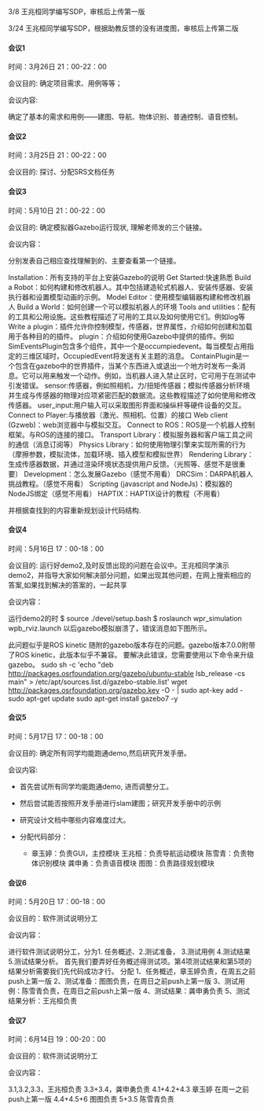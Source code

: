 3/8 王兆桓同学编写SDP，审核后上传第一版

3/24 王兆桓同学编写SDP，根据助教反馈的没有进度图，审核后上传第二版


#### 会议1 

时间：3月26日  21：00-22：00

会议目的: 确定项目需求、用例等等；

会议内容: 

确定了基本的需求和用例——建图、导航、物体识别、普通控制、语音控制。



#### 会议2

时间：3月25日  21：00-22：00

会议目的: 探讨、分配SRS文档任务



#### 会议3

时间：5月10日  21：00-22：00

会议目的: 确定模拟器Gazebo运行现状, 理解老师发的三个链接。

会议内容：

分别发表自己相应查找理解到的、主要查看第一个链接。

Installation：所有支持的平台上安装Gazebo的说明
 Get Started:快速熟悉
 Build a Robot：如何构建和修改机器人。其中包括建造轮式机器人、安装传感器、安装执行器和设置模型动画的示例。
 Model Editor：使用模型编辑器构建和修改机器人
 Build a World：如何创建一个可以模拟机器人的环境
 Tools and utilities：配有的工具和公用设施。这些教程描述了可用的工具以及如何使用它们。例如log等
 Write a plugin：插件允许你控制模型，传感器，世界属性，介绍如何创建和加载用于各种目的的插件。
 plugin：介绍如何使用Gazebo中提供的插件。例如SimEventsPlugin包含多个组件，其中一个是occumpiedevent。每当模型占用指定的三维区域时，OccupiedEvent将发送有关主题的消息。 ContainPlugin是一个包含在gazebo中的世界插件，当某个东西进入或退出一个地方时发布一条消息。它可以用来触发一个动作。例如，当机器人进入禁止区时，它可用于在测试中引发错误。
 sensor:传感器，例如照相机，力/扭矩传感器；模拟传感器分析环境并生成与传感器的物理对应项紧密匹配的数据流。这些教程描述了如何使用和修改传感器。
 user_input:用户输入可以采取图形界面和操纵杆等硬件设备的交互。
 Connect to Player:与播放器（激光、照相机、位置）的接口
 Web client (Gzweb)：web浏览器中与模拟交互。
 Connect to ROS：ROS是一个机器人控制框架。与ROS的连接的接口。
 Transport Library：模拟服务器和客户端工具之间的通信（消息订阅等）
 Physics Library：如何使用物理引擎来实现所需的行为（摩擦参数，模拟流体，加载环境、插入模型和模拟世界）
 Rendering Library：生成传感器数据，并通过渲染环境状态提供用户反馈。（光照等、感觉不是很重要）
 Development：怎么发展Gazebo（感觉不用看）
 DRCSim：DARPA机器人挑战教程。（感觉不用看）
 Scripting (javascript and NodeJs)：模拟器的NodeJS绑定（感觉不用看）
 HAPTIX：HAPTIX设计的教程（不用看）

并根据查找到的内容重新规划设计代码结构.



#### 会议4

时间：5月16日  17：00-18：00

会议目的: 运行好demo2,及时反馈出现的问题在会议中。王兆桓同学演示demo2，并指导大家如何解决部分问题，如果出现其他问题，在网上搜索相应的答案,如果找到解决的答案的，一起共享

会议内容：

运行demo2的时
$ source ./devel/setup.bash
$ roslaunch wpr_simulation wpb_rviz.launch 
以后gazebo模拟崩溃了，错误消息如下图所示。

此问题似乎是ROS kinetic 随附的gazebo版本存在的问题。gazebo版本7.0.0附带了ROS kinetic，此版本似乎不兼容。 要解决此错误，您需要使用以下命令来升级gazebo。
sudo sh -c 'echo "deb http://packages.osrfoundation.org/gazebo/ubuntu-stable lsb_release -cs main" > /etc/apt/sources.list.d/gazebo-stable.list'
wget http://packages.osrfoundation.org/gazebo.key -O - | sudo apt-key add -
sudo apt-get update
sudo apt-get install gazebo7 -y



#### 会议5

时间：5月17日  17：00-18：00

会议目的: 确定所有同学均能跑通demo,然后研究开发手册。

会议内容: 

- 首先尝试所有同学均能跑通demo, 进而调整分工。

- 然后尝试能否按照开发手册进行slam建图；研究开发手册中的示例
- 研究设计文档中哪些内容难度过大。
- 分配代码部分：
  - 章玉婷：负责GUI，主控模块
    王兆桓：负责导航运动模块
    陈雪青：负责物体识别模块
    龚申勇：负责语音模块
    图图：负责路径规划模块





#### 会议6

时间：5月20日  17：00-18：00

会议目的：软件测试说明分工

会议内容：

进行软件测试说明分工，分为1. 任务概述、2.测试准备， 3.测试用例   4.测试结果  5.测试结果分析。
 首先我们要弄好任务概述得测试项。第4项测试结果和第5项的结果分析需要我们先代码成功才行。
 分配
 1、任务概述，章玉婷负责，在周五之前push上第一版
 2、测试准备：图图负责，在周日之前push上第一版
 3、测试用例：陈雪青负责，在周日之前push上第一版
 4、测试结果：龚申勇负责
 5、测试结果分析：王兆桓负责



#### 会议7

时间：6月14日  19：00-20：00

会议目的：软件测试说明分工

会议内容：

 3.1,3.2,3.3，王兆桓负责
 3.3+3.4，龚申勇负责
 4.1+4.2+4.3 章玉婷 在周一之前push上第一版
 4.4+4.5+6 图图负责
 5+3.5 陈雪青负责

